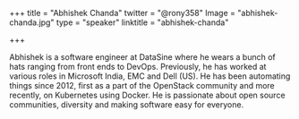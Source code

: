 +++
title = "Abhishek Chanda"
twitter = "@rony358"
Image = "abhishek-chanda.jpg"
type = "speaker"
linktitle = "abhishek-chanda"

+++

Abhishek is a software engineer at DataSine where he wears a bunch of hats ranging from front ends to DevOps. Previously, he has worked at various roles in Microsoft India, EMC and Dell (US). He has been automating things since 2012, first as a part of the OpenStack community and more recently, on Kubernetes using Docker. He is passionate about open source communities, diversity and making software easy for everyone.

